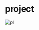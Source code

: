 # project

![p1](https://user-images.githubusercontent.com/56712407/149991118-19f07822-619b-425c-ab7c-3a1f74d37484.png)
